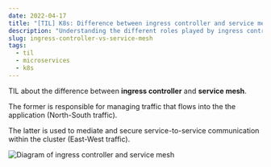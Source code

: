 ```yaml
---
date: 2022-04-17
title: "[TIL] K8s: Difference between ingress controller and service mesh"
description: "Understanding the different roles played by ingress controller and service mesh in a K8s cluster"
slug: ingress-controller-vs-service-mesh
tags:
  - til
  - microservices
  - k8s
---
```


TIL about the difference between **ingress controller** and **service mesh**.

The former is responsible for managing traffic that flows into the the
application (North-South traffic).

The latter is used to mediate and secure service-to-service communication within
the cluster (East-West traffic).

![Diagram of ingress controller and service mesh](/img/articles/2022-04-17-ingress-controller-vs-service-mesh.png)
